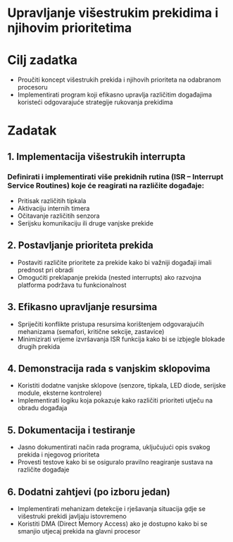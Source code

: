 # Upravljanje višestrukim prekidima i njihovim prioritetima  

# Cilj zadatka  
-  Proučiti koncept višestrukih prekida i njihovih prioriteta na odabranom procesoru  
-  Implementirati program koji efikasno upravlja različitim događajima koristeći odgovarajuće strategije rukovanja prekidima  

# Zadatak  

## 1. Implementacija višestrukih interrupta  
 ### Definirati i implementirati više prekidnih rutina (ISR – Interrupt Service Routines) koje će reagirati na različite događaje:  
  - Pritisak različitih tipkala  
  - Aktivaciju internih timera  
  - Očitavanje različitih senzora  
  - Serijsku komunikaciju ili druge vanjske prekide  

## 2. Postavljanje prioriteta prekida  
- Postaviti različite prioritete za prekide kako bi važniji događaji imali prednost pri obradi  
- Omogućiti preklapanje prekida (nested interrupts) ako razvojna platforma podržava tu funkcionalnost  

## 3. Efikasno upravljanje resursima  
-  Spriječiti konflikte pristupa resursima korištenjem odgovarajućih mehanizama (semafori, kritične sekcije, zastavice)  
-  Minimizirati vrijeme izvršavanja ISR funkcija kako bi se izbjegle blokade drugih prekida  

## 4. Demonstracija rada s vanjskim sklopovima  
-  Koristiti dodatne vanjske sklopove (senzore, tipkala, LED diode, serijske module, eksterne kontrolere)  
-  Implementirati logiku koja pokazuje kako različiti prioriteti utječu na obradu događaja  

## 5. Dokumentacija i testiranje  
-  Jasno dokumentirati način rada programa, uključujući opis svakog prekida i njegovog prioriteta  
-  Provesti testove kako bi se osiguralo pravilno reagiranje sustava na različite događaje  

## 6. Dodatni zahtjevi (po izboru jedan)  
-  Implementirati mehanizam detekcije i rješavanja situacija gdje se višestruki prekidi javljaju istovremeno  
-  Koristiti DMA (Direct Memory Access) ako je dostupno kako bi se smanjio utjecaj prekida na glavni procesor  
